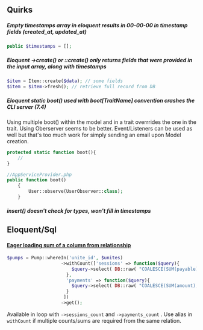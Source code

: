 ## Quirks
##### Empty timestamps array in eloquent results in 00-00-00 in timestamp fields (created_at, updated_at)

```php
public $timestamps = [];
```

##### Eloquent ->create() or ::create() only returns fields that were provided in the input array, along with timestamps
```php
$item = Item::create($data); // some fields
$item = $item->fresh(); // retrieve full record from DB
```

##### Eloquent static boot() used with boot[TraitName] convention crashes the CLI server (7.4)
Using multiple boot() within the model and in a trait overrrides the one in the trait.
Using Oberserver seems to be better. Event/Listeners can be used as well but that's too much work for simply sending an email upon Model creation.
```php
protected static function boot(){
    //
}

//AppServiceProvider.php
public function boot()
    {
        User::observe(UserObserver::class);
    }
```

##### insert() doesn't check for types, won't fill in timestamps

## Eloquent/Sql

#### [Eager loading sum of a column from relationship](https://stackoverflow.com/a/50417277/2923388)
```php
$pumps = Pump::whereIn('unite_id', $unites)
                    ->withCount(['sessions' => function($query){
                        $query->select( DB::raw( "COALESCE(SUM(payable),0)" ) );
                      },
                      'payments' => function($query){
                        $query->select( DB::raw( "COALESCE(SUM(amount),0)" ) );
                      }
                     ])
                    ->get();
```
Available in loop with `->sessions_count` and `->payments_count` . Use alias in `withCount` if multiple counts/sums are required from the same relation.

